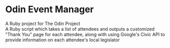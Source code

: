 # Odin Event Manager
A Ruby project for The Odin Project  
A Ruby script which takes a list of attendees and outputs a customized "Thank You" page for each attendee, along with using Google's Civic API to provide information on each attendee's local legislator  
